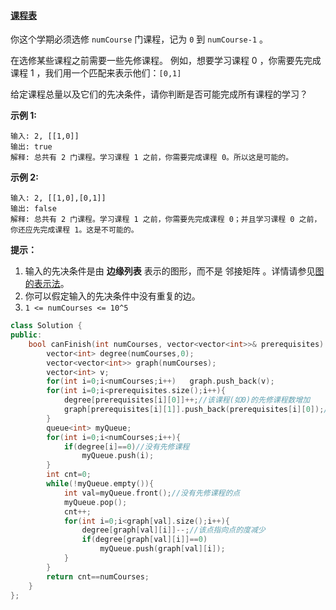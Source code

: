 #### [课程表](https://leetcode-cn.com/problems/course-schedule/)

你这个学期必须选修 `numCourse` 门课程，记为 `0` 到 `numCourse-1` 。

在选修某些课程之前需要一些先修课程。 例如，想要学习课程 0 ，你需要先完成课程 1 ，我们用一个匹配来表示他们：`[0,1]`

给定课程总量以及它们的先决条件，请你判断是否可能完成所有课程的学习？

 

**示例 1:**

```
输入: 2, [[1,0]] 
输出: true
解释: 总共有 2 门课程。学习课程 1 之前，你需要完成课程 0。所以这是可能的。
```

**示例 2:**

```
输入: 2, [[1,0],[0,1]]
输出: false
解释: 总共有 2 门课程。学习课程 1 之前，你需要先完成课程 0；并且学习课程 0 之前，你还应先完成课程 1。这是不可能的。
```

 

**提示：**

1. 输入的先决条件是由 **边缘列表** 表示的图形，而不是 邻接矩阵 。详情请参见[图的表示法](http://blog.csdn.net/woaidapaopao/article/details/51732947)。
2. 你可以假定输入的先决条件中没有重复的边。
3. `1 <= numCourses <= 10^5`

```c++
class Solution {
public:
    bool canFinish(int numCourses, vector<vector<int>>& prerequisites) {
        vector<int> degree(numCourses,0);
        vector<vector<int>> graph(numCourses);
        vector<int> v;
        for(int i=0;i<numCourses;i++)   graph.push_back(v);
        for(int i=0;i<prerequisites.size();i++){
            degree[prerequisites[i][0]]++;//该课程(如0)的先修课程数增加
            graph[prerequisites[i][1]].push_back(prerequisites[i][0]);//存1->0
        }
        queue<int> myQueue;
        for(int i=0;i<numCourses;i++){
            if(degree[i]==0)//没有先修课程
                myQueue.push(i);
        }
        int cnt=0;
        while(!myQueue.empty()){
            int val=myQueue.front();//没有先修课程的点
            myQueue.pop();
            cnt++;
            for(int i=0;i<graph[val].size();i++){
                degree[graph[val][i]]--;//该点指向点的度减少
                if(degree[graph[val][i]]==0)
                    myQueue.push(graph[val][i]);
            }
        }
        return cnt==numCourses;
    }
};
```

